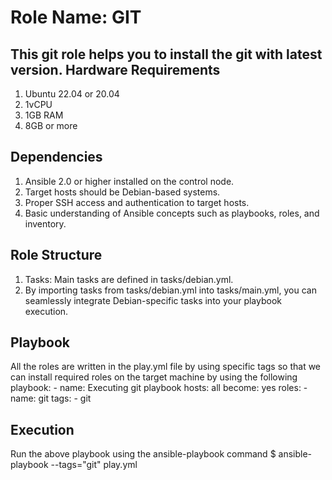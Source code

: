 Role Name: GIT
=========

This git role helps you to install the git with latest version.
Hardware Requirements
---------------------
1. Ubuntu 22.04 or 20.04
2. 1vCPU
3. 1GB RAM
4. 8GB or more

Dependencies
------------
1.  Ansible 2.0 or higher installed on the control node. 
2.  Target hosts should be Debian-based systems. 
3.  Proper SSH access and authentication to target hosts. 
4.  Basic understanding of Ansible concepts such as playbooks, roles, and inventory.

Role Structure
--------------
1.  Tasks: Main tasks are defined in tasks/debian.yml.   
2.  By importing tasks from tasks/debian.yml into tasks/main.yml, you can seamlessly integrate Debian-specific tasks into your playbook execution.


Playbook
--------
All the roles are written in the play.yml file by using specific tags so that we can install required roles on the target machine by using the following playbook:
    - name: Executing git playbook
      hosts: all
      become: yes
  	roles:
  	- name: git 
    	  tags:
     	  - git

Execution
---------

Run the above playbook using the ansible-playbook command 
$ ansible-playbook --tags="git" play.yml








